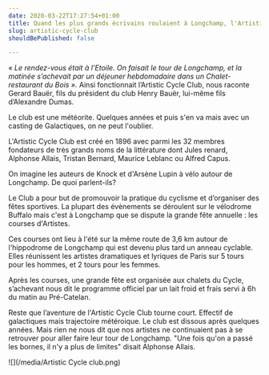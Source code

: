 ```yaml
---
date: 2020-03-22T17:27:54+01:00
title: Quand les plus grands écrivains roulaient à Longchamp, l'Artistic Cycle Club
slug: artistic-cycle-club
shouldBePublished: false

---
```


_« Le rendez-vous était à l’Etoile. On faisait le tour de Longchamp, et la matinée s’achevait par un déjeuner hebdomadaire dans un Chalet-restaurant du Bois »._ Ainsi fonctionnait l’Artistic Cycle Club, nous raconte Gerard Bauër, fils du président du club Henry Bauër, lui-même fils d’Alexandre Dumas.

Le club est une météorite. Quelques années et puis s'en va mais avec un casting de Galactiques, on ne peut l'oublier.

L'Artistic Cycle Club est créé en 1896 avec parmi les 32 membres fondateurs de très grands noms de la littérature dont Jules renard, Alphonse Allais, Tristan Bernard, Maurice Leblanc ou Alfred Capus. 

On imagine les auteurs de Knock et d'Arsène Lupin à vélo autour de Longchamp. De quoi parlent-ils? 

Le Club a pour but de promouvoir la pratique du cyclisme et d’organiser des fêtes sportives. La plupart des évènements se déroulent sur le vélodrome Buffalo mais c'est à Longchamp que se dispute la grande fête annuelle : les courses d'Artistes.

Ces courses ont lieu à l'été sur la même route de 3,6 km autour de l'hippodrome de Longchamp qui est devenu plus tard un anneau cyclable. Elles réunissent les artistes dramatiques et lyriques de Paris sur 5 tours pour les hommes, et 2 tours pour les femmes.

Après les courses, une grande fête est organisée aux chalets du Cycle, s’achevant nous dit le programme officiel par un lait froid et frais servi à 6h du matin au Pré-Catelan.

Reste que l’aventure de l'Artistic Cycle Club tourne court. Effectif de galactiques mais trajectoire météroique. Le club est dissous après quelques années. Mais rien ne nous dit que nos artistes ne continuaient pas à se retrouver pour aller faire leur tour de Longchamp. "Une fois qu'on a passé les bornes, il n'y a plus de limites" disait Alphonse Allais.

![](/media/Artistic Cycle club.png)